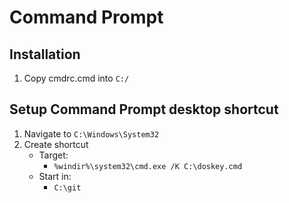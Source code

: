 Command Prompt
==============

Installation
------------
1. Copy cmdrc.cmd into `C:/`

Setup Command Prompt desktop shortcut
-------------------------------------
1. Navigate to `C:\Windows\System32`
2. Create shortcut
	* Target:
		* `%windir%\system32\cmd.exe /K C:\doskey.cmd`
	* Start in:
		* `C:\git`
